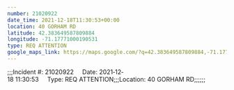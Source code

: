 ```yaml
---
number: 21020922
date_time: 2021-12-18T11:30:53+00:00
location: 40 GORHAM RD
latitude: 42.383649587809884
longitude: -71.17771000190531
type: REQ ATTENTION
google_maps_link: https://maps.google.com/?q=42.383649587809884,-71.17771000190531
---
```


;;;Incident #: 21020922     Date: 2021‐12‐18 11:30:53     Type: REQ ATTENTION;;;Location: 40 GORHAM RD;;;;;;
